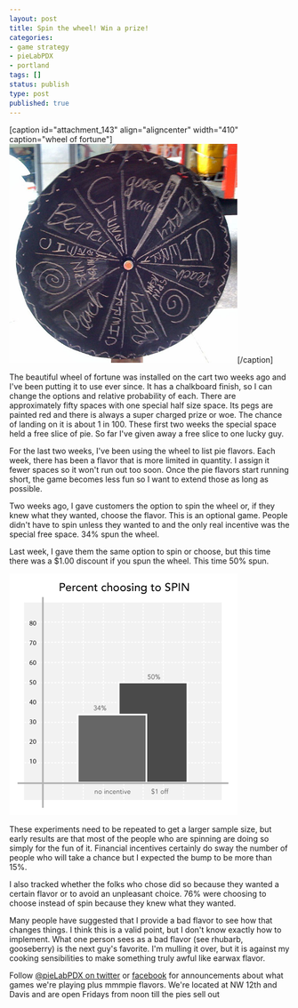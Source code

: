 ```yaml
---
layout: post
title: Spin the wheel! Win a prize!
categories:
- game strategy
- pieLabPDX
- portland
tags: []
status: publish
type: post
published: true
---
```

[caption id="attachment_143" align="aligncenter" width="410" caption="wheel of fortune"]<img src="/img/wheel_of_fortune.jpg" alt="wheel of fortune" title="wheel_of_fortune" width="410" height="394" class="size-medium wp-image-143" />[/caption]

The beautiful wheel of fortune was installed on the cart two weeks ago and I've been putting it to use ever since. It has a chalkboard finish, so I can change the options and relative probability of each. There are approximately fifty spaces with one special half size space. Its pegs are painted red and there is always a super charged prize or woe. The chance of landing on it is about 1 in 100. These first two weeks the special space held a free slice of pie. So far I've given away a free slice to one lucky guy.

For the last two weeks, I've been using the wheel to list pie flavors. Each week, there has been a flavor that is more limited in quantity. I assign it fewer spaces so it won't run out too soon. Once the pie flavors start running short, the game becomes less fun so I want to extend those as long as possible.

Two weeks ago, I gave customers the option to spin the wheel or, if they knew what they wanted, choose the flavor. This is an optional game. People didn't have to spin unless they wanted to and the only real incentive was the special free space. 34% spun the wheel.

Last week, I gave them the same option to spin or choose, but this time there was a $1.00 discount if you spun the wheel. This time 50% spun.

<img src="/img/spin_vs_choose.gif" alt="spin_vs_choose" title="spin_vs_choose" width="410" height="435" class="aligncenter size-full wp-image-146" />

These experiments need to be repeated to get a larger sample size, but early results are that most of the people who are spinning are doing so simply for the fun of it. Financial incentives certainly do sway the number of people who will take a chance but I expected the bump to be more than 15%.

I also tracked whether the folks who chose did so because they wanted a certain flavor or to avoid an unpleasant choice. 76% were choosing to choose instead of spin because they knew what they wanted.

Many people have suggested that I provide a bad flavor to see how that changes things. I think this is a valid point, but I don't know exactly how to implement. What one person sees as a bad flavor (see rhubarb, gooseberry) is the next guy's favorite. I'm mulling it over, but it is against my cooking sensibilities to make something truly awful like earwax flavor.

Follow <a href="http://twitter.com/pieLabPDX">@pieLabPDX on twitter</a> or <a href="http://www.facebook.com/pages/Portland-OR/PieLabPDX/122527544463697?__a=8&">facebook</a> for announcements about what games we're playing plus mmmpie flavors. We're located at NW 12th and Davis and are open Fridays from noon till the pies sell out
